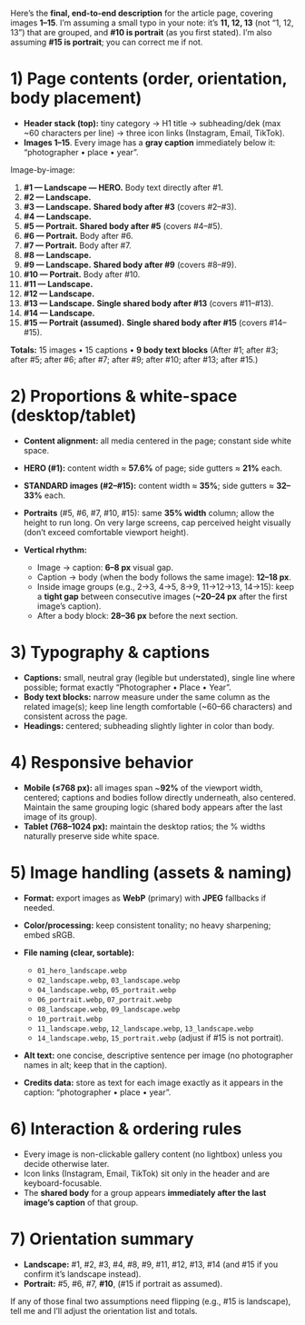 Here’s the **final, end-to-end description** for the article page, covering images **1–15**. I’m assuming a small typo in your note: it’s **11, 12, 13** (not “1, 12, 13”) that are grouped, and **#10 is portrait** (as you first stated). I’m also assuming **#15 is portrait**; you can correct me if not.

# 1) Page contents (order, orientation, body placement)

* **Header stack (top):** tiny category → H1 title → subheading/dek (max \~60 characters per line) → three icon links (Instagram, Email, TikTok).
* **Images 1–15**. Every image has a **gray caption** immediately below it: “photographer • place • year”.

Image-by-image:

1. **#1 — Landscape — HERO.** Body text directly after #1.
2. **#2 — Landscape.**
3. **#3 — Landscape.** **Shared body after #3** (covers #2–#3).
4. **#4 — Landscape.**
5. **#5 — Portrait.** **Shared body after #5** (covers #4–#5).
6. **#6 — Portrait.** Body after #6.
7. **#7 — Portrait.** Body after #7.
8. **#8 — Landscape.**
9. **#9 — Landscape.** **Shared body after #9** (covers #8–#9).
10. **#10 — Portrait.** Body after #10.
11. **#11 — Landscape.**
12. **#12 — Landscape.**
13. **#13 — Landscape.** **Single shared body after #13** (covers #11–#13).
14. **#14 — Landscape.**
15. **#15 — Portrait (assumed).** **Single shared body after #15** (covers #14–#15).

**Totals:** 15 images • 15 captions • **9 body text blocks**
(After #1; after #3; after #5; after #6; after #7; after #9; after #10; after #13; after #15.)

# 2) Proportions & white-space (desktop/tablet)

* **Content alignment:** all media centered in the page; constant side white space.
* **HERO (#1):** content width ≈ **57.6%** of page; side gutters ≈ **21%** each.
* **STANDARD images (#2–#15):** content width ≈ **35%**; side gutters ≈ **32–33%** each.
* **Portraits** (#5, #6, #7, #10, #15): same **35% width** column; allow the height to run long. On very large screens, cap perceived height visually (don’t exceed comfortable viewport height).
* **Vertical rhythm:**

  * Image → caption: **6–8 px** visual gap.
  * Caption → body (when the body follows the same image): **12–18 px**.
  * Inside image groups (e.g., 2→3, 4→5, 8→9, 11→12→13, 14→15): keep a **tight gap** between consecutive images (**\~20–24 px** after the first image’s caption).
  * After a body block: **28–36 px** before the next section.

# 3) Typography & captions

* **Captions:** small, neutral gray (legible but understated), single line where possible; format exactly “Photographer • Place • Year”.
* **Body text blocks:** narrow measure under the same column as the related image(s); keep line length comfortable (\~60–66 characters) and consistent across the page.
* **Headings:** centered; subheading slightly lighter in color than body.

# 4) Responsive behavior

* **Mobile (≤768 px):** all images span \~**92%** of the viewport width, centered; captions and bodies follow directly underneath, also centered. Maintain the same grouping logic (shared body appears after the last image of its group).
* **Tablet (768–1024 px):** maintain the desktop ratios; the % widths naturally preserve side white space.

# 5) Image handling (assets & naming)

* **Format:** export images as **WebP** (primary) with **JPEG** fallbacks if needed.
* **Color/processing:** keep consistent tonality; no heavy sharpening; embed sRGB.
* **File naming (clear, sortable):**

  * `01_hero_landscape.webp`
  * `02_landscape.webp`, `03_landscape.webp`
  * `04_landscape.webp`, `05_portrait.webp`
  * `06_portrait.webp`, `07_portrait.webp`
  * `08_landscape.webp`, `09_landscape.webp`
  * `10_portrait.webp`
  * `11_landscape.webp`, `12_landscape.webp`, `13_landscape.webp`
  * `14_landscape.webp`, `15_portrait.webp` (adjust if #15 is not portrait).
* **Alt text:** one concise, descriptive sentence per image (no photographer names in alt; keep that in the caption).
* **Credits data:** store as text for each image exactly as it appears in the caption: “photographer • place • year”.

# 6) Interaction & ordering rules

* Every image is non-clickable gallery content (no lightbox) unless you decide otherwise later.
* Icon links (Instagram, Email, TikTok) sit only in the header and are keyboard-focusable.
* The **shared body** for a group appears **immediately after the last image’s caption** of that group.

# 7) Orientation summary

* **Landscape:** #1, #2, #3, #4, #8, #9, #11, #12, #13, #14 (and #15 if you confirm it’s landscape instead).
* **Portrait:** #5, #6, #7, **#10**, (#15 if portrait as assumed).

If any of those final two assumptions need flipping (e.g., #15 is landscape), tell me and I’ll adjust the orientation list and totals.

